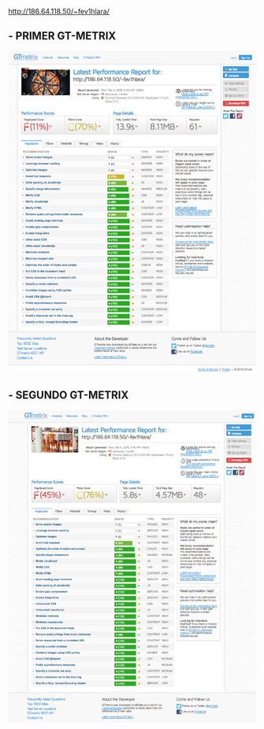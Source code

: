 http://186.64.118.50/~fev1hlara/

## - PRIMER GT-METRIX
![](PRIMER-GTMETRIX.png?raw=true)

## - SEGUNDO GT-METRIX
![](SEGUNDO-GTMETRIX.png?raw=true)
